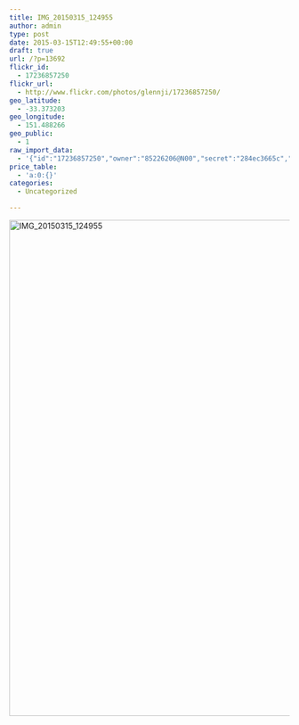 ```yaml
---
title: IMG_20150315_124955
author: admin
type: post
date: 2015-03-15T12:49:55+00:00
draft: true
url: /?p=13692
flickr_id:
  - 17236857250
flickr_url:
  - http://www.flickr.com/photos/glennji/17236857250/
geo_latitude:
  - -33.373203
geo_longitude:
  - 151.488266
geo_public:
  - 1
raw_import_data:
  - '{"id":"17236857250","owner":"85226206@N00","secret":"284ec3665c","server":"7664","farm":8,"title":"IMG_20150315_124955","ispublic":0,"isfriend":0,"isfamily":0,"description":{"_content":""},"dateupload":"1431090417","lastupdate":"1431090430","datetaken":"2015-03-15 12:49:55","datetakengranularity":"0","datetakenunknown":"0","ownername":"glennji","tags":"","machine_tags":"","originalsecret":"d0a79ea540","originalformat":"jpg","latitude":"-33.373203","longitude":"151.488266","accuracy":"16","context":0,"place_id":"kqf7_PVTWryAwgzc2w","woeid":"28645358","geo_is_family":0,"geo_is_friend":0,"geo_is_contact":0,"geo_is_public":0,"media":"photo","media_status":"ready","url_o":"https://farm8.staticflickr.com/7664/17236857250_d0a79ea540_o.jpg","height_o":"4208","width_o":"3120"}'
price_table:
  - 'a:0:{}'
categories:
  - Uncategorized

---
```

<p class="flickr-image">
  <a href="http://www.flickr.com/photos/glennji/17236857250/" class="flickr-link"><img src="/wp-content/uploads/2015/03/17236857250_d0a79ea540_o-759x1024.jpg" width="660" height="890" alt="IMG_20150315_124955" class="keyring-img" /></a>
</p>
